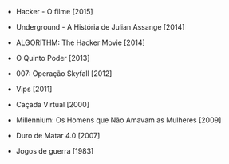 * Hacker - O filme [2015]

* Underground - A História de Julian Assange [2014]

* ALGORITHM: The Hacker Movie [2014]

* O Quinto Poder [2013]

* 007: Operação Skyfall [2012]

* Vips [2011]

* Caçada Virtual [2000]

* Millennium: Os Homens que Não Amavam as Mulheres [2009]

* Duro de Matar 4.0 [2007]

* Jogos de guerra [1983]
